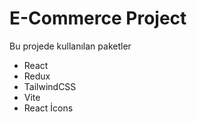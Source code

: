# E-Commerce Project 

  Bu projede kullanılan paketler
   - React
   - Redux
   - TailwindCSS
   - Vite
   - React İcons


